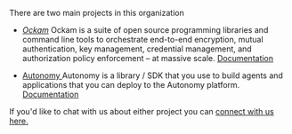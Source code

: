 There are two main projects in this organization

* [_Ockam_](https://github.com/build-trust/ockam)
  Ockam is a suite of open source programming libraries and command line tools to
orchestrate end-to-end encryption, mutual authentication, key management, credential
management, and authorization policy enforcement – at massive scale.
[Documentation](https://docs.ockam.io/)


* [ Autonomy ](https://github.com/build-trust/autonomy)
  Autonomy is a library / SDK that you use to build agents and applications that you can deploy to the Autonomy platform.
[Documentation](https://autonomy.computer/docs)



If you'd like to chat with us about either project you can [connect with us here.](https://autonomy.computer/contact/form)
